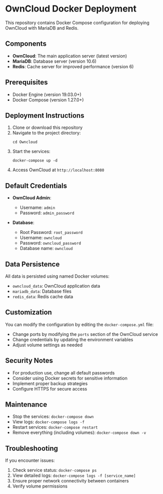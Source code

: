 # OwnCloud Docker Deployment

This repository contains Docker Compose configuration for deploying OwnCloud with MariaDB and Redis.

## Components

- **OwnCloud**: The main application server (latest version)
- **MariaDB**: Database server (version 10.6) 
- **Redis**: Cache server for improved performance (version 6)

## Prerequisites

- Docker Engine (version 19.03.0+)
- Docker Compose (version 1.27.0+)

## Deployment Instructions

1. Clone or download this repository
2. Navigate to the project directory:
   ```
   cd Owncloud
   ```
3. Start the services:
   ```
   docker-compose up -d
   ```
4. Access OwnCloud at `http://localhost:8080`

## Default Credentials

- **OwnCloud Admin**:
  - Username: `admin` 
  - Password: `admin_password`

- **Database**:
  - Root Password: `root_password`
  - Username: `owncloud`
  - Password: `owncloud_password`
  - Database name: `owncloud`

## Data Persistence

All data is persisted using named Docker volumes:
- `owncloud_data`: OwnCloud application data
- `mariadb_data`: Database files
- `redis_data`: Redis cache data

## Customization

You can modify the configuration by editing the `docker-compose.yml` file:
- Change ports by modifying the `ports` section of the OwnCloud service
- Change credentials by updating the environment variables
- Adjust volume settings as needed

## Security Notes

- For production use, change all default passwords
- Consider using Docker secrets for sensitive information
- Implement proper backup strategies
- Configure HTTPS for secure access

## Maintenance

- Stop the services: `docker-compose down`
- View logs: `docker-compose logs -f`
- Restart services: `docker-compose restart`
- Remove everything (including volumes): `docker-compose down -v`

## Troubleshooting

If you encounter issues:
1. Check service status: `docker-compose ps`
2. View detailed logs: `docker-compose logs -f [service_name]`
3. Ensure proper network connectivity between containers
4. Verify volume permissions 